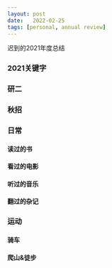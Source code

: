 ```yaml
---
layout: post
date:   2022-02-25
tags: [personal, annual review]
---
```


迟到的2021年度总结

### 2021关键字



### 研二



### 秋招



### 日常

#### 读过的书

#### 看过的电影

#### 听过的音乐

#### 翻过的杂记

### 运动



#### 骑车



#### 爬山&徒步

